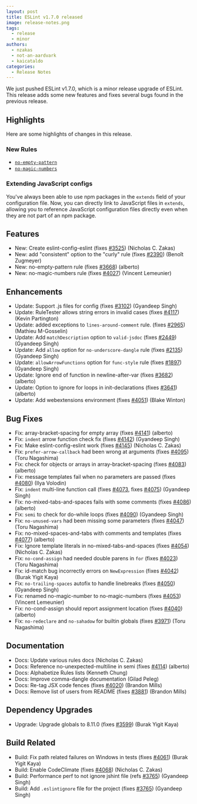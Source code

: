 ```yaml
---
layout: post
title: ESLint v1.7.0 released
image: release-notes.png
tags:
  - release
  - minor
authors:
  - nzakas
  - not-an-aardvark
  - kaicataldo
categories:
  - Release Notes
---
```


We just pushed ESLint v1.7.0, which is a minor release upgrade of ESLint. This release adds some new features and fixes several bugs found in the previous release.

## Highlights

Here are some highlights of changes in this release.

### New Rules

* [`no-empty-pattern`](https://eslint.org/docs/rules/no-empty-pattern)
* [`no-magic-numbers`](https://eslint.org/docs/rules/no-magic-numbers)

### Extending JavaScript configs

You've always been able to use npm packages in the `extends` field of your configuration file. Now, you can directly link to JavaScript files in `extends`, allowing you to reference JavaScript configuration files directly even when they are not part of an npm package.


## Features


* New: Create eslint-config-eslint (fixes [#3525](https://github.com/eslint/eslint/issues/3525)) (Nicholas C. Zakas)
* New: add "consistent" option to the "curly" rule (fixes [#2390](https://github.com/eslint/eslint/issues/2390)) (Benoît Zugmeyer)
* New: no-empty-pattern rule (fixes [#3668](https://github.com/eslint/eslint/issues/3668)) (alberto)
* New: no-magic-numbers rule (fixes [#4027](https://github.com/eslint/eslint/issues/4027)) (Vincent Lemeunier)




## Enhancements


* Update: Support .js files for config (fixes [#3102](https://github.com/eslint/eslint/issues/3102)) (Gyandeep Singh)
* Update: RuleTester allows string errors in invalid cases (fixes [#4117](https://github.com/eslint/eslint/issues/4117)) (Kevin Partington)
* Update: added exceptions to `lines-around-comment` rule. (fixes [#2965](https://github.com/eslint/eslint/issues/2965)) (Mathieu M-Gosselin)
* Update: Add `matchDescription` option to `valid-jsdoc` (fixes [#2449](https://github.com/eslint/eslint/issues/2449)) (Gyandeep Singh)
* Update: Add `allow` option for `no-underscore-dangle` rule (fixes [#2135](https://github.com/eslint/eslint/issues/2135)) (Gyandeep Singh)
* Update: `allowArrowFunctions` option for `func-style` rule (fixes [#1897](https://github.com/eslint/eslint/issues/1897)) (Gyandeep Singh)
* Update: Ignore end of function in newline-after-var (fixes [#3682](https://github.com/eslint/eslint/issues/3682)) (alberto)
* Update: Option to ignore for loops in init-declarations (fixes [#3641](https://github.com/eslint/eslint/issues/3641)) (alberto)
* Update: Add webextensions environment (fixes [#4051](https://github.com/eslint/eslint/issues/4051)) (Blake Winton)




## Bug Fixes


* Fix: array-bracket-spacing for empty array (fixes [#4141](https://github.com/eslint/eslint/issues/4141)) (alberto)
* Fix: `indent` arrow function check fix (fixes [#4142](https://github.com/eslint/eslint/issues/4142)) (Gyandeep Singh)
* Fix: Make eslint-config-eslint work (fixes [#4145](https://github.com/eslint/eslint/issues/4145)) (Nicholas C. Zakas)
* Fix: `prefer-arrow-callback` had been wrong at arguments (fixes [#4095](https://github.com/eslint/eslint/issues/4095)) (Toru Nagashima)
* Fix: check for objects or arrays in array-bracket-spacing (fixes [#4083](https://github.com/eslint/eslint/issues/4083)) (alberto)
* Fix: message templates fail when no parameters are passed (fixes [#4080](https://github.com/eslint/eslint/issues/4080)) (Ilya Volodin)
* Fix: `indent` multi-line function call (fixes [#4073](https://github.com/eslint/eslint/issues/4073), fixes [#4075](https://github.com/eslint/eslint/issues/4075)) (Gyandeep Singh)
* Fix: no-mixed-tabs-and-spaces fails with some comments (fixes [#4086](https://github.com/eslint/eslint/issues/4086)) (alberto)
* Fix: `semi` to check for do-while loops (fixes [#4090](https://github.com/eslint/eslint/issues/4090)) (Gyandeep Singh)
* Fix: `no-unused-vars` had been missing some parameters (fixes [#4047](https://github.com/eslint/eslint/issues/4047)) (Toru Nagashima)
* Fix: no-mixed-spaces-and-tabs with comments and templates (fixes [#4077](https://github.com/eslint/eslint/issues/4077)) (alberto)
* Fix: Ignore template literals in no-mixed-tabs-and-spaces (fixes [#4054](https://github.com/eslint/eslint/issues/4054)) (Nicholas C. Zakas)
* Fix: `no-cond-assign` had needed double parens in `for` (fixes [#4023](https://github.com/eslint/eslint/issues/4023)) (Toru Nagashima)
* Fix: id-match bug incorrectly errors on `NewExpression` (fixes [#4042](https://github.com/eslint/eslint/issues/4042)) (Burak Yigit Kaya)
* Fix: `no-trailing-spaces` autofix to handle linebreaks (fixes [#4050](https://github.com/eslint/eslint/issues/4050)) (Gyandeep Singh)
* Fix: renamed no-magic-number to no-magic-numbers (fixes [#4053](https://github.com/eslint/eslint/issues/4053)) (Vincent Lemeunier)
* Fix: no-cond-assign should report assignment location (fixes [#4040](https://github.com/eslint/eslint/issues/4040)) (alberto)
* Fix: `no-redeclare` and `no-sahadow` for builtin globals (fixes [#3971](https://github.com/eslint/eslint/issues/3971)) (Toru Nagashima)




## Documentation


* Docs: Update various rules docs (Nicholas C. Zakas)
* Docs: Reference no-unexpected-multiline in semi (fixes [#4114](https://github.com/eslint/eslint/issues/4114)) (alberto)
* Docs: Alphabetize Rules lists (Kenneth Chung)
* Docs: Improve comma-dangle documentation (Gilad Peleg)
* Docs: Re-tag JSX code fences (fixes [#4020](https://github.com/eslint/eslint/issues/4020)) (Brandon Mills)
* Docs: Remove list of users from README (fixes [#3881](https://github.com/eslint/eslint/issues/3881)) (Brandon Mills)




## Dependency Upgrades


* Upgrade: Upgrade globals to 8.11.0 (fixes [#3599](https://github.com/eslint/eslint/issues/3599)) (Burak Yigit Kaya)




## Build Related


* Build: Fix path related failures on Windows in tests (fixes [#4061](https://github.com/eslint/eslint/issues/4061)) (Burak Yigit Kaya)
* Build: Enable CodeClimate (fixes [#4068](https://github.com/eslint/eslint/issues/4068)) (Nicholas C. Zakas)
* Build: Performance perf to not ignore jshint file (refs [#3765](https://github.com/eslint/eslint/issues/3765)) (Gyandeep Singh)
* Build: Add `.eslintignore` file for the project (fixes [#3765](https://github.com/eslint/eslint/issues/3765)) (Gyandeep Singh)
